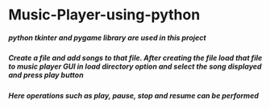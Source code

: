# Music-Player-using-python
##### python tkinter and pygame library are used in this project
##### Create a file and add songs to that file. After creating the file load that file to music player GUI in load directory option and select the song displayed and press play button
##### Here operations such as play, pause, stop and resume can be performed
